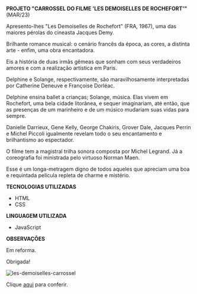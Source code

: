 **PROJETO "CARROSSEL DO FILME 'LES DEMOISELLES DE ROCHEFORT'"** (MAR/23)

<p>Apresento-lhes "Les Demoiselles de Rochefort" (FRA, 1967), uma das maiores pérolas do cineasta Jacques Demy.</p>
<p>Brilhante romance musical: o cenário francês da época, as cores, a distinta arte - enfim, uma obra encantadora.</p>
<p>Eis a história de duas irmãs gêmeas que sonham com seus verdadeiros amores e com a realização artística em Paris.</p>
<p>Delphine e Solange, respectivamente, são maravilhosamente interpretadas por Catherine Deneuve e Françoise Dorléac.</p>
<p>Delphine ensina ballet a crianças; Solange, música. Elas vivem em Rochefort, uma bela cidade litorânea, e sequer imaginariam, até então, que as presenças de um marinheiro e de um músico mudariam suas vidas para sempre.</p>
<p>Danielle Darrieux, Gene Kelly, George Chakiris, Grover Dale, Jacques Perrin e Michel Piccoli igualmente revelam todo o seu encantamento e brilhantismo ao espectador.</p>
<p>O filme tem a magistral trilha sonora composta por Michel Legrand. Já a coreografia foi ministrada pelo virtuoso Norman Maen.</p>
<p>Esse é um longa-metragem digno de todos aqueles que apreciam uma boa e requintada película repleta de charme e mistério.</p>

**TECNOLOGIAS UTILIZADAS**

- HTML
- CSS

**LINGUAGEM UTILIZADA**

- JavaScript

**OBSERVAÇÕES**

<p>Em reforma.</p>
<p>Obrigada!</p>

![les-demoiselles-carrossel](https://github.com/carolinaoftinoco/les-demoiselles-carrossel/blob/main/les-demoiselles-carrossel.gif)

Clique [aqui](https://carolinaoftinoco.github.io/les-demoiselles-carrossel/) para conferir.
